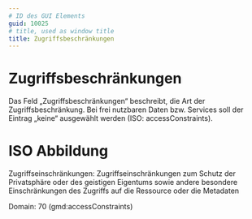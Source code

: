 ```yaml
---
# ID des GUI Elements
guid: 10025
# title, used as window title
title: Zugriffsbeschränkungen
---
```


# Zugriffsbeschränkungen

Das Feld „Zugriffsbeschränkungen“ beschreibt, die Art der Zugriffsbeschränkung. Bei frei nutzbaren Daten bzw. Services soll der Eintrag „keine“ ausgewählt werden (ISO: accessConstraints).


# ISO Abbildung

Zugriffseinschränkungen: Zugriffseinschränkungen zum Schutz der Privatsphäre oder des geistigen Eigentums sowie andere besondere Einschränkungen des Zugriffs auf die Ressource oder die Metadaten

Domain: 70 (gmd:accessConstraints)

